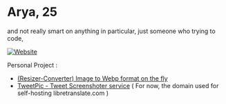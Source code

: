 # Arya, 25
and not really smart on anything in particular, just someone who trying to code,

[![Website](https://img.shields.io/badge/LinkedIn-0077B5?style=for-the-badge&logo=linkedin&logoColor=white)](https://www.linkedin.com/in/arya-rangga-kusuma)

Personal Project : 
- [(Resizer-Converter) Image to Webp format on the fly](https://the-great-ark1109-site.netlify.app/ "Heading link")
- [TweetPic - Tweet Screenshoter service](https://tweetpic.taila9d411.ts.net/ "Heading link") ( For now, the domain used for self-hosting libretranslate.com ) 
